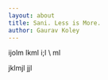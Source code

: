 ```yaml
---
layout: about
title: Sani. Less is More.
author: Gaurav Koley
---
```


ijolm lkml 
 i;l 
\ ml 

jklmjl
 jjl
